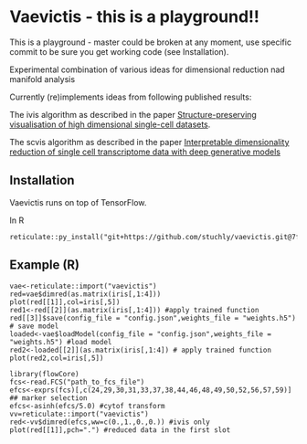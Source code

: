 # Vaevictis - this is a playground!!

This is a playground - master could be broken at any moment, use specific commit to be sure you get working code (see Installation).

Experimental combination of various ideas for dimensional reduction nad manifold analysis

Currently (re)implements ideas from following published results:

The ivis algorithm as described in the paper [Structure-preserving visualisation of high dimensional single-cell datasets](https://www.nature.com/articles/s41598-019-45301-0).


The scvis algorithm as described in the paper [Interpretable dimensionality reduction of single cell transcriptome data with deep generative models](https://www.nature.com/articles/s41467-018-04368-5)

## Installation

Vaevictis runs on top of TensorFlow. 

In R 
```
reticulate::py_install("git+https://github.com/stuchly/vaevictis.git@7fe190de4fdaee0ccda204a1a058184c453310b3",pip=TRUE)
```

## Example (R)
```
vae<-reticulate::import("vaevictis")
red=vae$dimred(as.matrix(iris[,1:4]))
plot(red[[1]],col=iris[,5])
red1<-red[[2]](as.matrix(iris[,1:4])) #apply trained function
red[[3]]$save(config_file = "config.json",weights_file = "weights.h5") # save model
loaded<-vae$loadModel(config_file = "config.json",weights_file = "weights.h5") #load model
red2<-loaded[[2]](as.matrix(iris[,1:4]) # apply trained function
plot(red2,col=iris[,5])

library(flowCore)
fcs<-read.FCS("path_to_fcs_file")
efcs<-exprs(fcs)[,c(24,29,30,31,33,37,38,44,46,48,49,50,52,56,57,59)] ## marker selection
efcs<-asinh(efcs/5.0) #cytof transform
vv=reticulate::import("vaevictis")
red<-vv$dimred(efcs,ww=c(0.,1.,0.,0.)) #ivis only
plot(red[[1]],pch=".") #reduced data in the first slot
```
